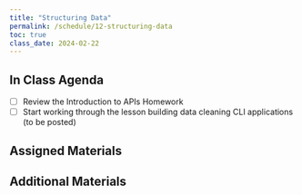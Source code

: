 ```yaml
---
title: "Structuring Data"
permalink: /schedule/12-structuring-data
toc: true
class_date: 2024-02-22
---
```


## In Class Agenda

- [ ] Review the Introduction to APIs Homework
- [ ] Start working through the lesson building data cleaning CLI applications (to be posted)

## Assigned Materials


## Additional Materials

